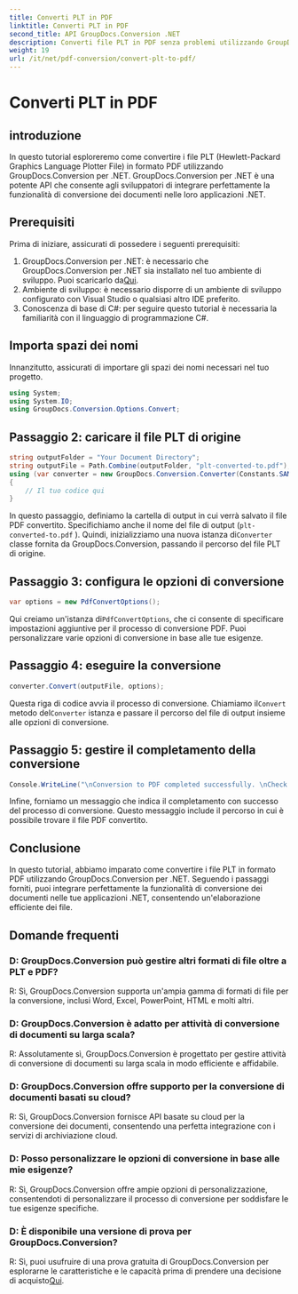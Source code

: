 ```yaml
---
title: Converti PLT in PDF
linktitle: Converti PLT in PDF
second_title: API GroupDocs.Conversion .NET
description: Converti file PLT in PDF senza problemi utilizzando GroupDocs.Conversion per .NET. Integra facilmente la funzionalità di conversione dei documenti nelle tue applicazioni .NET.
weight: 19
url: /it/net/pdf-conversion/convert-plt-to-pdf/
---
```


# Converti PLT in PDF

## introduzione
In questo tutorial esploreremo come convertire i file PLT (Hewlett-Packard Graphics Language Plotter File) in formato PDF utilizzando GroupDocs.Conversion per .NET. GroupDocs.Conversion per .NET è una potente API che consente agli sviluppatori di integrare perfettamente la funzionalità di conversione dei documenti nelle loro applicazioni .NET.
## Prerequisiti
Prima di iniziare, assicurati di possedere i seguenti prerequisiti:
1.  GroupDocs.Conversion per .NET: è necessario che GroupDocs.Conversion per .NET sia installato nel tuo ambiente di sviluppo. Puoi scaricarlo da[Qui](https://releases.groupdocs.com/conversion/net/).
2. Ambiente di sviluppo: è necessario disporre di un ambiente di sviluppo configurato con Visual Studio o qualsiasi altro IDE preferito.
3. Conoscenza di base di C#: per seguire questo tutorial è necessaria la familiarità con il linguaggio di programmazione C#.

## Importa spazi dei nomi
Innanzitutto, assicurati di importare gli spazi dei nomi necessari nel tuo progetto.

```csharp
using System;
using System.IO;
using GroupDocs.Conversion.Options.Convert;
```

## Passaggio 2: caricare il file PLT di origine
```csharp
string outputFolder = "Your Document Directory";
string outputFile = Path.Combine(outputFolder, "plt-converted-to.pdf");
using (var converter = new GroupDocs.Conversion.Converter(Constants.SAMPLE_PLT))
{
    // Il tuo codice qui
}
```
In questo passaggio, definiamo la cartella di output in cui verrà salvato il file PDF convertito. Specifichiamo anche il nome del file di output (`plt-converted-to.pdf` ). Quindi, inizializziamo una nuova istanza di`Converter` classe fornita da GroupDocs.Conversion, passando il percorso del file PLT di origine.
## Passaggio 3: configura le opzioni di conversione
```csharp
var options = new PdfConvertOptions();
```
 Qui creiamo un'istanza di`PdfConvertOptions`, che ci consente di specificare impostazioni aggiuntive per il processo di conversione PDF. Puoi personalizzare varie opzioni di conversione in base alle tue esigenze.
## Passaggio 4: eseguire la conversione
```csharp
converter.Convert(outputFile, options);
```
 Questa riga di codice avvia il processo di conversione. Chiamiamo il`Convert` metodo del`Converter` istanza e passare il percorso del file di output insieme alle opzioni di conversione.
## Passaggio 5: gestire il completamento della conversione
```csharp
Console.WriteLine("\nConversion to PDF completed successfully. \nCheck output in {0}", outputFolder);
```
Infine, forniamo un messaggio che indica il completamento con successo del processo di conversione. Questo messaggio include il percorso in cui è possibile trovare il file PDF convertito.

## Conclusione
In questo tutorial, abbiamo imparato come convertire i file PLT in formato PDF utilizzando GroupDocs.Conversion per .NET. Seguendo i passaggi forniti, puoi integrare perfettamente la funzionalità di conversione dei documenti nelle tue applicazioni .NET, consentendo un'elaborazione efficiente dei file.
## Domande frequenti

### D: GroupDocs.Conversion può gestire altri formati di file oltre a PLT e PDF?

R: Sì, GroupDocs.Conversion supporta un'ampia gamma di formati di file per la conversione, inclusi Word, Excel, PowerPoint, HTML e molti altri.

### D: GroupDocs.Conversion è adatto per attività di conversione di documenti su larga scala?

R: Assolutamente sì, GroupDocs.Conversion è progettato per gestire attività di conversione di documenti su larga scala in modo efficiente e affidabile.

### D: GroupDocs.Conversion offre supporto per la conversione di documenti basati su cloud?

R: Sì, GroupDocs.Conversion fornisce API basate su cloud per la conversione dei documenti, consentendo una perfetta integrazione con i servizi di archiviazione cloud.

### D: Posso personalizzare le opzioni di conversione in base alle mie esigenze?

R: Sì, GroupDocs.Conversion offre ampie opzioni di personalizzazione, consentendoti di personalizzare il processo di conversione per soddisfare le tue esigenze specifiche.

### D: È disponibile una versione di prova per GroupDocs.Conversion?

 R: Sì, puoi usufruire di una prova gratuita di GroupDocs.Conversion per esplorarne le caratteristiche e le capacità prima di prendere una decisione di acquisto[Qui](https://releases.groupdocs.com/).